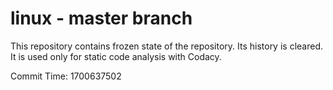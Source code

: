 # linux - master branch

This repository contains frozen state of the repository.
Its history is cleared. It is used only for static code
analysis with Codacy.

Commit Time: 1700637502